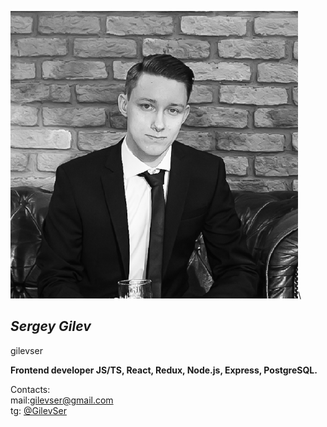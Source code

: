 ![N|Solid](pictures/63256544.png)\

## _Sergey Gilev_

gilevser

**Frontend developer JS/TS, React, Redux, Node.js, Express, PostgreSQL.**

Contacts:\
mail:[gilevser@gmail.com](mailto:gilevser@gmail.com)\
tg: [@GilevSer](https://t.me/)